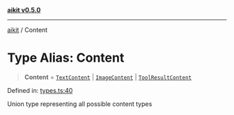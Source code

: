 [**aikit v0.5.0**](../README.md)

***

[aikit](../README.md) / Content

# Type Alias: Content

> **Content** = [`TextContent`](../interfaces/TextContent.md) \| [`ImageContent`](../interfaces/ImageContent.md) \| [`ToolResultContent`](../interfaces/ToolResultContent.md)

Defined in: [types.ts:40](https://github.com/chinmaymk/aikit/blob/main/src/types.ts#L40)

Union type representing all possible content types
